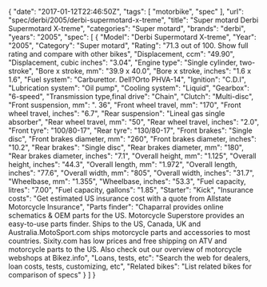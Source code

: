{
    "date": "2017-01-12T22:46:50Z",
    "tags": [
        "motorbike",
        "spec"
    ],
    "url": "spec\/derbi\/2005\/derbi-supermotard-x-treme",
    "title": "Super motard Derbi Supermotard X-treme",
    "categories": "Super motard",
    "brands": "derbi",
    "years": "2005",
    "spec": [
        {
            "Model": "Derbi Supermotard X-treme",
            "Year": "2005",
            "Category": "Super motard",
            "Rating": "71.3 out of 100. Show full rating and compare with other bikes",
            "Displacement, ccm": "49.90",
            "Displacement, cubic inches": "3.04",
            "Engine type": "Single cylinder, two-stroke",
            "Bore x stroke, mm": "39.9 x 40.0",
            "Bore x stroke, inches": "1.6 x 1.6",
            "Fuel system": "Carburettor.  Dell?Orto PHVA-14",
            "Ignition": "C.D.I",
            "Lubrication system": "Oil pump",
            "Cooling system": "Liquid",
            "Gearbox": "6-speed",
            "Transmission type,final drive": "Chain",
            "Clutch": "Multi-disc",
            "Front suspension, mm": ". 36",
            "Front wheel travel, mm": "170",
            "Front wheel travel, inches": "6.7",
            "Rear suspension": "Lineal gas single absorber",
            "Rear wheel travel, mm": "50",
            "Rear wheel travel, inches": "2.0",
            "Front tyre": "100\/80-17",
            "Rear tyre": "130\/80-17",
            "Front brakes": "Single disc",
            "Front brakes diameter, mm": "260",
            "Front brakes diameter, inches": "10.2",
            "Rear brakes": "Single disc",
            "Rear brakes diameter, mm": "180",
            "Rear brakes diameter, inches": "7.1",
            "Overall height, mm": "1.125",
            "Overall height, inches": "44.3",
            "Overall length, mm": "1.972",
            "Overall length, inches": "77.6",
            "Overall width, mm": "805",
            "Overall width, inches": "31.7",
            "Wheelbase, mm": "1.355",
            "Wheelbase, inches": "53.3",
            "Fuel capacity, litres": "7.00",
            "Fuel capacity, gallons": "1.85",
            "Starter": "Kick",
            "Insurance costs": "Get estimated US insurance cost with a quote from Allstate Motorcycle Insurance",
            "Parts finder": "Chaparral provides online schematics & OEM parts for the US.   Motorcycle Superstore provides an easy-to-use parts finder. Ships to the US, Canada, UK and Australia.MotoSport.com ships motorcycle parts and accessories to most countries.    Sixity.com has low prices and free shipping on ATV and motorcycle parts to the US. Also check out our overview of motorcycle webshops at Bikez.info",
            "Loans, tests, etc": "Search the web for dealers, loan costs, tests, customizing, etc",
            "Related bikes": "List related bikes for comparison of specs"
        }
    ]
}